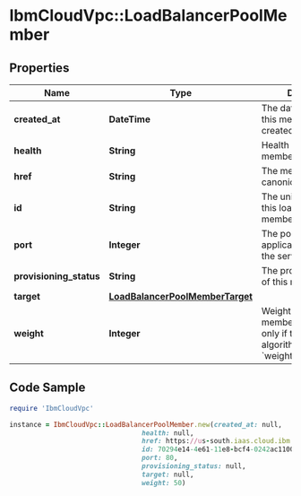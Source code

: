 # IbmCloudVpc::LoadBalancerPoolMember

## Properties

Name | Type | Description | Notes
------------ | ------------- | ------------- | -------------
**created_at** | **DateTime** | The date and time that this member was created | 
**health** | **String** | Health of the server member in the pool. | 
**href** | **String** | The member&#39;s canonical URL. | 
**id** | **String** | The unique identifier for this load balancer pool member | 
**port** | **Integer** | The port number of the application running in the server member. | 
**provisioning_status** | **String** | The provisioning status of this member | 
**target** | [**LoadBalancerPoolMemberTarget**](LoadBalancerPoolMemberTarget.md) |  | 
**weight** | **Integer** | Weight of the server member. Applicable only if the pool algorithm is &#x60;weighted_round_robin&#x60;. | [optional] 

## Code Sample

```ruby
require 'IbmCloudVpc'

instance = IbmCloudVpc::LoadBalancerPoolMember.new(created_at: null,
                                 health: null,
                                 href: https://us-south.iaas.cloud.ibm.com/v1/load_balancers/dd754295-e9e0-4c9d-bf6c-58fbc59e5727/pools/70294e14-4e61-11e8-bcf4-0242ac110004/members/80294e14-4e61-11e8-bcf4-0242ac110004,
                                 id: 70294e14-4e61-11e8-bcf4-0242ac110004,
                                 port: 80,
                                 provisioning_status: null,
                                 target: null,
                                 weight: 50)
```


